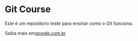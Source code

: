# Git Course

Este é um repositorio teste para ensinar como o Git funciona.

Saiba mais em[google.com.br](http://google.com.br)
